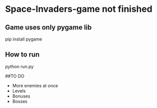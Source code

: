 # Space-Invaders-game not finished

## Game uses only pygame lib
pip install pygame

## How to run
python run.py

##TO DO
* More enemies at once
* Levels
* Bonuses
* Bosses
